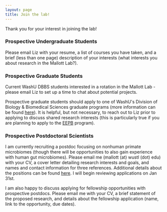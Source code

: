 ```yaml
---
layout: page
title: Join the lab!
---
```

Thank you for your interest in joining the lab!

### Prospective Undergraduate Students

Please email Liz with your resume, a list of courses you have taken, and a brief (less than one page) description of your interests (what interests you about research in the Mallott Lab?).

### Prospective Graduate Students

Current WashU DBBS students interested in a rotation in the Mallott Lab - please email Liz to set up a time to chat about potential projects.

Prospective graduate students should apply to one of WashU's Division of Biology & Biomedical Sciences graduate programs (more information can be found [here](https://dbbs.wustl.edu/Pages/index.aspx)). It is helpful, but not necessary, to reach out to Liz prior to applying to discuss shared research interests (this is particularly true if you are planning to apply to the [EEPB](https://dbbs.wustl.edu/divprograms/eepb/Pages/default.aspx) program).

### Prospective Postdoctoral Scientists

I am currently recruiting a postdoc focusing on nonhuman primate microbiomes (though there will be opportunities to also gain experience with human gut microbiomes). Please email me (mallott (at) wustl (dot) edu) with your CV, a cover letter detailing research interests and goals, and names and contact information for three references. Additional details about the positions can be found [here](https://wustl.wd1.myworkdayjobs.com/en-US/External/details/Postdoctoral-Research-Associate---Arts---Sciences_JR71608?q=JR71608). I will begin reviewing applications on Jan 31st.

I am also happy to discuss applying for fellowship opportunities with prospective postdocs. Please email me with your CV, a brief statement of the proposed research, and details about the fellowship application (name, link to the opportunity, due dates).
